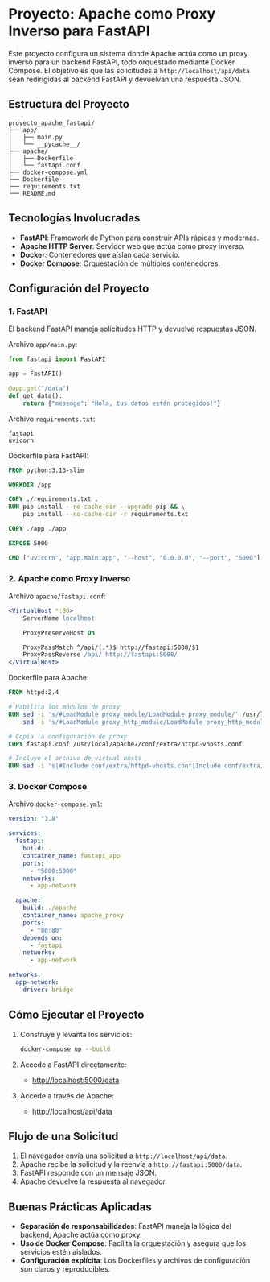 # Proyecto: Apache como Proxy Inverso para FastAPI

Este proyecto configura un sistema donde Apache actúa como un proxy inverso para un backend FastAPI, todo orquestado mediante Docker Compose. El objetivo es que las solicitudes a `http://localhost/api/data` sean redirigidas al backend FastAPI y devuelvan una respuesta JSON.

## Estructura del Proyecto

```
proyecto_apache_fastapi/
├── app/
│   ├── main.py
│   └── __pycache__/
├── apache/
│   ├── Dockerfile
│   └── fastapi.conf
├── docker-compose.yml
├── Dockerfile
├── requirements.txt
└── README.md
```

## Tecnologías Involucradas

- **FastAPI**: Framework de Python para construir APIs rápidas y modernas.
- **Apache HTTP Server**: Servidor web que actúa como proxy inverso.
- **Docker**: Contenedores que aíslan cada servicio.
- **Docker Compose**: Orquestación de múltiples contenedores.

## Configuración del Proyecto

### 1. FastAPI

El backend FastAPI maneja solicitudes HTTP y devuelve respuestas JSON.

Archivo `app/main.py`:
```python
from fastapi import FastAPI

app = FastAPI()

@app.get("/data")
def get_data():
    return {"message": "Hola, tus datos están protegidos!"}
```

Archivo `requirements.txt`:
```
fastapi
uvicorn
```

Dockerfile para FastAPI:
```dockerfile
FROM python:3.13-slim

WORKDIR /app

COPY ./requirements.txt .
RUN pip install --no-cache-dir --upgrade pip && \
    pip install --no-cache-dir -r requirements.txt

COPY ./app ./app

EXPOSE 5000

CMD ["uvicorn", "app.main:app", "--host", "0.0.0.0", "--port", "5000"]
```

### 2. Apache como Proxy Inverso

Archivo `apache/fastapi.conf`:
```apache
<VirtualHost *:80>
    ServerName localhost

    ProxyPreserveHost On

    ProxyPassMatch ^/api/(.*)$ http://fastapi:5000/$1
    ProxyPassReverse /api/ http://fastapi:5000/
</VirtualHost>
```

Dockerfile para Apache:
```dockerfile
FROM httpd:2.4

# Habilita los módulos de proxy
RUN sed -i 's/#LoadModule proxy_module/LoadModule proxy_module/' /usr/local/apache2/conf/httpd.conf && \
    sed -i 's/#LoadModule proxy_http_module/LoadModule proxy_http_module/' /usr/local/apache2/conf/httpd.conf

# Copia la configuración de proxy
COPY fastapi.conf /usr/local/apache2/conf/extra/httpd-vhosts.conf

# Incluye el archivo de virtual hosts
RUN sed -i 's|#Include conf/extra/httpd-vhosts.conf|Include conf/extra/httpd-vhosts.conf|' /usr/local/apache2/conf/httpd.conf
```

### 3. Docker Compose

Archivo `docker-compose.yml`:
```yaml
version: "3.8"

services:
  fastapi:
    build: .
    container_name: fastapi_app
    ports:
      - "5000:5000"
    networks:
      - app-network

  apache:
    build: ./apache
    container_name: apache_proxy
    ports:
      - "80:80"
    depends_on:
      - fastapi
    networks:
      - app-network

networks:
  app-network:
    driver: bridge
```

## Cómo Ejecutar el Proyecto

1. Construye y levanta los servicios:
   ```bash
   docker-compose up --build
   ```

2. Accede a FastAPI directamente:
   - [http://localhost:5000/data](http://localhost:5000/data)

3. Accede a través de Apache:
   - [http://localhost/api/data](http://localhost/api/data)

## Flujo de una Solicitud

1. El navegador envía una solicitud a `http://localhost/api/data`.
2. Apache recibe la solicitud y la reenvía a `http://fastapi:5000/data`.
3. FastAPI responde con un mensaje JSON.
4. Apache devuelve la respuesta al navegador.

## Buenas Prácticas Aplicadas

- **Separación de responsabilidades**: FastAPI maneja la lógica del backend, Apache actúa como proxy.
- **Uso de Docker Compose**: Facilita la orquestación y asegura que los servicios estén aislados.
- **Configuración explícita**: Los Dockerfiles y archivos de configuración son claros y reproducibles.
